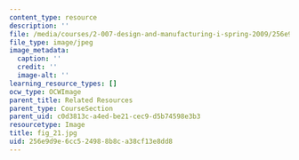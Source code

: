 ```yaml
---
content_type: resource
description: ''
file: /media/courses/2-007-design-and-manufacturing-i-spring-2009/256e9d9e6cc524988b8ca38cf13e8dd8_fig_21.jpg
file_type: image/jpeg
image_metadata:
  caption: ''
  credit: ''
  image-alt: ''
learning_resource_types: []
ocw_type: OCWImage
parent_title: Related Resources
parent_type: CourseSection
parent_uid: c0d3813c-a4ed-be21-cec9-d5b74598e3b3
resourcetype: Image
title: fig_21.jpg
uid: 256e9d9e-6cc5-2498-8b8c-a38cf13e8dd8
---
```

